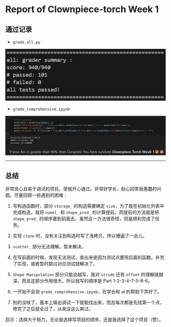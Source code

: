 # Report of Clownpiece-torch Week 1

## 通过记录

- `grade_all.py`

![alt text](image.png)

- `grade_comprehensive.ipynb`

![alt text](image-1.png)

---

## 总结

非常良心且易于调试的项目，使我开心通过。非常好学长，耐心回答我愚蠢的问题。尽量回顾一些遇到的困难：

1. 写构造函数时，部分 `storage_` 的构造需要确定 `size`，为了能在初始化列表中完成构造，我将 `numel_` 和 `shape_prod_` 的计算提前，而提前的方法就是把 `shape_prod_` 的顺序塞到前面去，虽然这一方法很奇怪，但是顺利完成了任务。

2. 实现 `clone` 时，没有关注到构造时写了浅拷贝，所以懵逼了一会儿。

3. `scatter_` 部分无法理解。暂未解决。

4. 在写前面的时候，发现无法测试，查出来是因为测试点要用后面的函数。补充了实现，或者暂时跳过对应测试就解决了。

5. `Shape Manipulation` 部分只能说越写，我对 `stride` 还有 `offset` 的理解就越深，而且这部分作用很大，所以我写的顺序是 Part 1-2-3-4-7-5-8-6。

6. 一开始不会测 `grade_comprehensive.ipynb`，在学长和 ai 的帮助下弄好了。

7. 别的没啥了，基本上输出调试一下就能找出来，而且每次都是先挂第一个点，修完了之后就全过了，从来没这么爽过。

启示：选择大于努力，无论是选择写项目的顺序，还是我选择了这个项目（赞）。